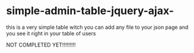 # simple-admin-table-jquery-ajax-
this is a very simple table witch you can add any file to your json page and you see it right in your table of users


NOT COMPLETED YET!!!!!!!!!
